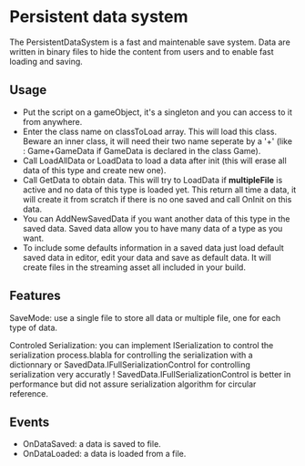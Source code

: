 # Persistent data system

The PersistentDataSystem is a fast and maintenable save system.
Data are written in binary files to hide the content from users and to enable fast loading and saving.

## Usage

- Put the script on a gameObject, it's a singleton and you can access to it from anywhere.
- Enter the class name on classToLoad array. This will load this class. Beware an inner class, it will need their two name seperate by a '+' (like : Game+GameData if GameData is declared in the class Game).
- Call LoadAllData or LoadData<T> to load a data after init (this will erase all data of this type and create new one).
- Call GetData<T> to obtain data. This will try to LoadData<T> if **multipleFile** is active and no data of this type is loaded yet. This return all time a data, it will create it from scratch if there is no one saved and call OnInit on this data.
- You can AddNewSavedData<T> if you want another data of this type in the saved data. Saved data allow you to have many data of a type as you want.
- To include some defaults information in a saved data just load default saved data in editor, edit your data and save as default data. It will create files in the streaming asset all included in your build.

## Features

SaveMode: use a single file to store all data or multiple file, one for each type of data.

Controled Serialization: you can implement ISerialization to control the serialization process.blabla
for controlling the serialization with a dictionnary or SavedData.IFullSerializationControl for controlling serialization very accuratly ! SavedData.IFullSerializationControl is better in performance but did not assure serialization algorithm for circular reference.

## Events

- OnDataSaved: a data is saved to file.
- OnDataLoaded: a data is loaded from a file.
